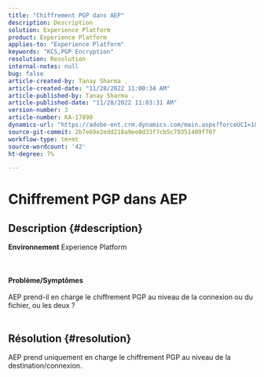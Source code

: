 ```yaml
---
title: "Chiffrement PGP dans AEP"
description: Description
solution: Experience Platform
product: Experience Platform
applies-to: "Experience Platform"
keywords: "KCS,PGP Encryption"
resolution: Resolution
internal-notes: null
bug: false
article-created-by: Tanay Sharma .
article-created-date: "11/28/2022 11:00:34 AM"
article-published-by: Tanay Sharma .
article-published-date: "11/28/2022 11:03:31 AM"
version-number: 3
article-number: KA-17890
dynamics-url: "https://adobe-ent.crm.dynamics.com/main.aspx?forceUCI=1&pagetype=entityrecord&etn=knowledgearticle&id=9301d6dc-0b6f-ed11-9562-6045bd006239"
source-git-commit: 2b7e69e2edd218a9ee8d33f7cb5c79351409f707
workflow-type: tm+mt
source-wordcount: '42'
ht-degree: 7%

---
```


# Chiffrement PGP dans AEP

## Description {#description}

<b>Environnement</b>
Experience Platform
<br><br> <br><br><b>Problème/Symptômes</b><br><br>AEP prend-il en charge le chiffrement PGP au niveau de la connexion ou du fichier, ou les deux ?
<br> <br>

## Résolution {#resolution}


AEP prend uniquement en charge le chiffrement PGP au niveau de la destination/connexion.
